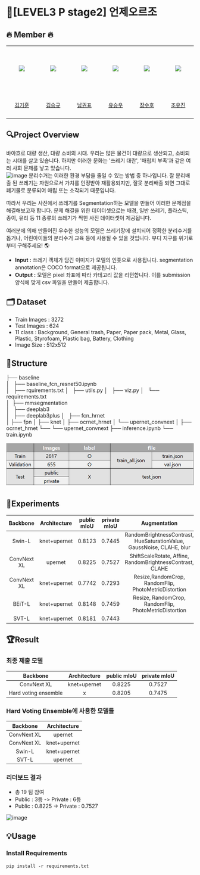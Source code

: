# 🚀[LEVEL3 P stage2] 언제오르조

## 🔥 Member 🔥
<table>
  <tr height="125px">
    <td align="center" width="120px">
      <a href="https://github.com/kimkihoon0515"><img src="https://avatars.githubusercontent.com/kimkihoon0515"/></a>
    </td>
    <td align="center" width="120px">
      <a href="https://github.com/ed-kyu"><img src="https://avatars.githubusercontent.com/ed-kyu"/></a>
    </td>
    <td align="center" width="120px">
      <a href="https://github.com/GwonPyo"><img src="https://avatars.githubusercontent.com/GwonPyo"/></a>
    </td>
    <td align="center" width="120px">
      <a href="https://github.com/ysw2946"><img src="https://avatars.githubusercontent.com/ysw2946"/></a>
    </td>
    <td align="center" width="120px">
      <a href="https://github.com/jsh0551"><img src="https://avatars.githubusercontent.com/jsh0551"/></a>
    </td>
    <td align="center" width="120px">
      <a href="https://github.com/YJ0522771"><img src="https://avatars.githubusercontent.com/YJ0522771"/></a>
    </td>

  </tr>
  <tr height="70px">
    <td align="center" width="120px">
      <a href="https://github.com/kimkihoon0515">김기훈</a>
    </td>
    <td align="center" width="120px">
      <a href="https://github.com/ed-kyu">김승규</a>
    </td>
    <td align="center" width="120px">
      <a href="https://github.com/GwonPyo">남권표</a>
    </td>
    <td align="center" width="120px">
      <a href="https://github.com/ysw2946">유승우</a>
    </td>
    <td align="center" width="120px">
      <a href="https://github.com/jsh0551">장수호</a>
    </td>
    <td align="center" width="120px">
      <a href="https://github.com/YJ0522771">조유진</a>
    </td>
  </tr>
</table>

## 🔍Project Overview
바야흐로 대량 생산, 대량 소비의 시대. 우리는 많은 물건이 대량으로 생산되고, 소비되는 시대를 살고 있습니다. 하지만 이러한 문화는 '쓰레기 대란', '매립지 부족'과 같은 여러 사회 문제를 낳고 있습니다.  
![image](https://user-images.githubusercontent.com/63439911/162978954-2fe259ac-a365-444b-b4d1-9444eba09df7.png)  분리수거는 이러한 환경 부담을 줄일 수 있는 방법 중 하나입니다. 잘 분리배출 된 쓰레기는 자원으로서 가치를 인정받아 재활용되지만, 잘못 분리배출 되면 그대로 폐기물로 분류되어 매립 또는 소각되기 때문입니다.

따라서 우리는 사진에서 쓰레기를 Segmentation하는 모델을 만들어 이러한 문제점을 해결해보고자 합니다. 문제 해결을 위한 데이터셋으로는 배경, 일반 쓰레기, 플라스틱, 종이, 유리 등 11 종류의 쓰레기가 찍힌 사진 데이터셋이 제공됩니다.

여러분에 의해 만들어진 우수한 성능의 모델은 쓰레기장에 설치되어 정확한 분리수거를 돕거나, 어린아이들의 분리수거 교육 등에 사용될 수 있을 것입니다. 부디 지구를 위기로부터 구해주세요! 🌎

- **Input :** 쓰레기 객체가 담긴 이미지가 모델의 인풋으로 사용됩니다. segmentation annotation은 COCO format으로 제공됩니다.
- **Output :** 모델은 pixel 좌표에 따라 카테고리 값을 리턴합니다. 이를 submission 양식에 맞게 csv 파일을 만들어 제출합니다.

## 🗂️ Dataset
- Train Images : 3272
- Test Images : 624
- 11 class : Background, General trash, Paper, Paper pack, Metal, Glass, Plastic, Styrofoam, Plastic bag, Battery, Clothing
- Image Size : 512x512

## 🧱Structure
├── baseline  
│   ├── baseline_fcn_resnet50.ipynb  
│   ├── rquirements.txt
│   ├── utils.py
│   ├── viz.py
│   └── requirements.txt  
│ 
├── mmsegmentation  
│   ├── deeplab3  
│   ├── deeplab3plus 
│   ├── fcn_hrnet  
│   ├── fpn
│   ├── knet
│   ├── ocrnet_hrnet
│   └── upernet_convnext
│   ├── ocrnet_hrnet
└── └── upernet_convnext
├── inference.ipynb
└── train.ipynb  

![img](README.assets/4abeace6-4934-473a-b8d1-f3d35cfc5fb8..png)

## 🧪Experiments

| Backbone  | Architecture | public mIoU | private mIoU | Augmentation |
| :------: | :------: | :------: | :------: | :------: |
| Swin-L  | knet+upernet | 0.8123 | 0.7445 | RandomBrightnessContrast, <br>HueSaturationValue, <br> GaussNoise, CLAHE, blur
| ConvNext XL | upernet | 0.8225 | 0.7527 | ShiftScaleRotate, Affine, <br> RandomBrightnessContrast, <br> CLAHE
| ConvNext XL | knet+upernet  | 0.7742 | 0.7293 | Resize,RandomCrop, <br> RandomFlip, <br> PhotoMetricDistortion
| BEiT-L | knet+upernet  | 0.8148 | 0.7459 | Resize, RandomCrop, <br> RandomFlip, <br> PhotoMetricDistortion
| SVT-L | knet+upernet | 0.8181 | 0.7443 |

## 🏆Result

### 최종 제출 모델

| Backbone  | Architecture | public mIoU | private mIoU |
| :------: | :------: | :------: | :------: |
| ConvNext XL | knet+upernet | 0.8225 | 0.7527 |
| Hard voting ensemble | x | 0.8205 | 0.7475

### Hard Voting Ensemble에 사용한 모델들

| Backbone  | Architecture |
| :------: | :------: |
| ConvNext XL | upernet |
| ConvNext XL | knet+upernet |
| Swin-L | knet+upernet |
| SVT-L | upernet |

### 리더보드 결과
- 총 19 팀 참여
- Public : 3등 -> Private : 6등
- Public : 0.8225 -> Private : 0.7527

![image](https://user-images.githubusercontent.com/85156021/173049934-bf6894ae-3489-465f-aef5-bd4a04cf0c3a.png)

## 💡Usage

### Install Requirements
```
pip install -r requirements.txt
```

